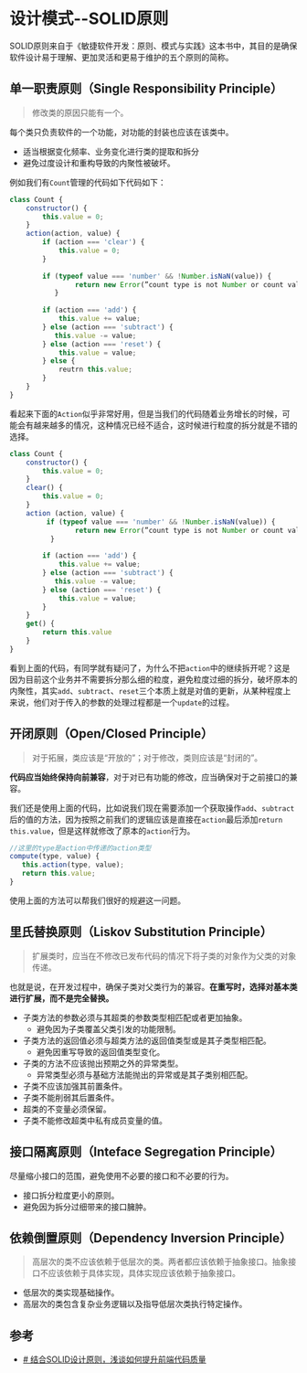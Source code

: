 # 设计模式--SOLID原则

SOLID原则来自于《敏捷软件开发：原则、模式与实践》这本书中，其目的是确保软件设计易于理解、更加灵活和更易于维护的五个原则的简称。

## 单一职责原则（**S**ingle Responsibility Principle）

> 修改类的原因只能有一个。

每个类只负责软件的一个功能，对功能的封装也应该在该类中。

- 适当根据变化频率、业务变化进行类的提取和拆分
- 避免过度设计和重构导致的内聚性被破坏。

例如我们有`Count`管理的代码如下代码如下：

```js
class Count {
    constructor() {
        this.value = 0;
    }
    action(action, value) {
        if (action === 'clear') {
            this.value = 0;
        }
        
        if (typeof value === 'number' && !Number.isNaN(value)) {
                return new Error(”count type is not Number or count value is NaN")
           }
        
        if (action === 'add') {
            this.value += value;
        } else (action === 'subtract') {
           this.value -= value;
        } else (action === 'reset') {
            this.value = value;
        } else {
            reutrn this.value;
        }
    }
}
```

看起来下面的`Action`似乎非常好用，但是当我们的代码随着业务增长的时候，可能会有越来越多的情况，这种情况已经不适合，这时候进行粒度的拆分就是不错的选择。

```js
class Count {
    constructor() {
        this.value = 0;
    }
   	clear() {
        this.value = 0;
    }
   	action (action, value) {
         if (typeof value === 'number' && !Number.isNaN(value)) {
                return new Error(”count type is not Number or count value is NaN")
          }
        
        if (action === 'add') {
            this.value += value;
        } else (action === 'subtract') {
           this.value -= value;
        } else (action === 'reset') {
            this.value = value;
        }
    }
    get() {
        return this.value
    }
}
```

看到上面的代码，有同学就有疑问了，为什么不把`action`中的继续拆开呢？这是因为目前这个业务并不需要拆分那么细的粒度，避免粒度过细的拆分，破坏原本的内聚性，其实`add`、`subtract`、`reset`三个本质上就是对值的更新，从某种程度上来说，他们对于传入的参数的处理过程都是一个`update`的过程。



## 开闭原则（Open/Closed Principle）

> 对于拓展，类应该是“开放的”；对于修改，类则应该是“封闭的”。

**代码应当始终保持向前兼容**，对于对已有功能的修改，应当确保对于之前接口的兼容。

我们还是使用上面的代码，比如说我们现在需要添加一个获取操作`add`、`subtract`后的值的方法，因为按照之前我们的逻辑应该是直接在`action`最后添加`return this.value`，但是这样就修改了原本的`action`行为。

```js
//这里的type是action中传递的action类型
compute(type, value) {
   this.action(type, value);
   return this.value;
}
```

使用上面的方法可以帮我们很好的规避这一问题。

## 里氏替换原则（Liskov Substitution Principle）

> 扩展类时，应当在不修改已发布代码的情况下将子类的对象作为父类的对象传递。

也就是说，在开发过程中，确保子类对父类行为的兼容。**在重写时，选择对基本类进行扩展，而不是完全替换。**

- 子类方法的参数必须与其超类的参数类型相匹配或者更加抽象。
  - 避免因为子类覆盖父类引发的功能限制。
- 子类方法的返回值必须与超类方法的返回值类型或是其子类型相匹配。
  - 避免因重写导致的返回值类型变化。
- 子类的方法不应该抛出预期之外的异常类型。
  - 异常类型必须与基础方法能抛出的异常或是其子类别相匹配。
- 子类不应该加强其前置条件。
- 子类不能削弱其后置条件。
- 超类的不变量必须保留。
- 子类不能修改超类中私有成员变量的值。

## 接口隔离原则（Inteface Segregation Principle）

尽量缩小接口的范围，避免使用不必要的接口和不必要的行为。

- 接口拆分粒度更小的原则。
- 避免因为拆分过细带来的接口臃肿。

## 依赖倒置原则（Dependency Inversion Principle）

> 高层次的类不应该依赖于低层次的类。两者都应该依赖于抽象接口。抽象接口不应该依赖于具体实现，具体实现应该依赖于抽象接口。

- 低层次的类实现基础操作。
- 高层次的类包含复杂业务逻辑以及指导低层次类执行特定操作。



## 参考

- [# 结合SOLID设计原则，浅谈如何提升前端代码质量](https://mp.weixin.qq.com/s/57ZP0EWbWnxgnGdY_12tng)
